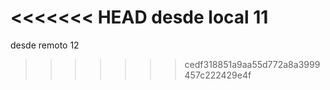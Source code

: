 <<<<<<< HEAD
desde local 11
=======
desde remoto 12
>>>>>>> cedf318851a9aa55d772a8a3999457c222429e4f
